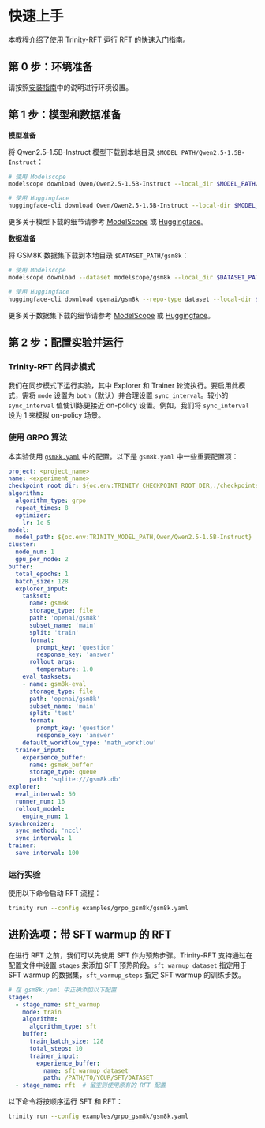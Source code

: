 # 快速上手

本教程介绍了使用 Trinity-RFT 运行 RFT 的快速入门指南。

## 第 0 步：环境准备

请按照[安装指南](./trinity_installation.md)中的说明进行环境设置。


## 第 1 步：模型和数据准备


**模型准备**

将 Qwen2.5-1.5B-Instruct 模型下载到本地目录 `$MODEL_PATH/Qwen2.5-1.5B-Instruct`：

```bash
# 使用 Modelscope
modelscope download Qwen/Qwen2.5-1.5B-Instruct --local_dir $MODEL_PATH/Qwen2.5-1.5B-Instruct

# 使用 Huggingface
huggingface-cli download Qwen/Qwen2.5-1.5B-Instruct --local-dir $MODEL_PATH/Qwen2.5-1.5B-Instruct
```

更多关于模型下载的细节请参考 [ModelScope](https://modelscope.cn/docs/models/download) 或 [Huggingface](https://huggingface.co/docs/huggingface_hub/main/en/guides/cli)。

**数据准备**

将 GSM8K 数据集下载到本地目录 `$DATASET_PATH/gsm8k`：

```bash
# 使用 Modelscope
modelscope download --dataset modelscope/gsm8k --local_dir $DATASET_PATH/gsm8k

# 使用 Huggingface
huggingface-cli download openai/gsm8k --repo-type dataset --local-dir $DATASET_PATH/gsm8k
```

更多关于数据集下载的细节请参考 [ModelScope](https://modelscope.cn/docs/datasets/download) 或 [Huggingface](https://huggingface.co/docs/huggingface_hub/main/en/guides/cli#download-a-dataset-or-a-space)。

## 第 2 步：配置实验并运行

### Trinity-RFT 的同步模式

我们在同步模式下运行实验，其中 Explorer 和 Trainer 轮流执行。要启用此模式，需将 `mode` 设置为 `both`（默认）并合理设置 `sync_interval`。较小的 `sync_interval` 值使训练更接近 on-policy 设置。例如，我们将 `sync_interval` 设为 1 来模拟 on-policy 场景。

### 使用 GRPO 算法

本实验使用 [`gsm8k.yaml`](https://github.com/modelscope/Trinity-RFT/tree/main/examples/grpo_gsm8k/gsm8k.yaml) 中的配置。以下是 `gsm8k.yaml` 中一些重要配置项：

```yaml
project: <project_name>
name: <experiment_name>
checkpoint_root_dir: ${oc.env:TRINITY_CHECKPOINT_ROOT_DIR,./checkpoints}
algorithm:
  algorithm_type: grpo
  repeat_times: 8
  optimizer:
    lr: 1e-5
model:
  model_path: ${oc.env:TRINITY_MODEL_PATH,Qwen/Qwen2.5-1.5B-Instruct}
cluster:
  node_num: 1
  gpu_per_node: 2
buffer:
  total_epochs: 1
  batch_size: 128
  explorer_input:
    taskset:
      name: gsm8k
      storage_type: file
      path: 'openai/gsm8k'
      subset_name: 'main'
      split: 'train'
      format:
        prompt_key: 'question'
        response_key: 'answer'
      rollout_args:
        temperature: 1.0
    eval_tasksets:
    - name: gsm8k-eval
      storage_type: file
      path: 'openai/gsm8k'
      subset_name: 'main'
      split: 'test'
      format:
        prompt_key: 'question'
        response_key: 'answer'
    default_workflow_type: 'math_workflow'
  trainer_input:
    experience_buffer:
      name: gsm8k_buffer
      storage_type: queue
      path: 'sqlite:///gsm8k.db'
explorer:
  eval_interval: 50
  runner_num: 16
  rollout_model:
    engine_num: 1
synchronizer:
  sync_method: 'nccl'
  sync_interval: 1
trainer:
  save_interval: 100
```


### 运行实验

使用以下命令启动 RFT 流程：

```bash
trinity run --config examples/grpo_gsm8k/gsm8k.yaml
```



## 进阶选项：带 SFT warmup 的 RFT

在进行 RFT 之前，我们可以先使用 SFT 作为预热步骤。Trinity-RFT 支持通过在配置文件中设置 `stages` 来添加 SFT 预热阶段。`sft_warmup_dataset` 指定用于 SFT warmup 的数据集，`sft_warmup_steps` 指定 SFT warmup 的训练步数。

```yaml
# 在 gsm8k.yaml 中正确添加以下配置
stages:
  - stage_name: sft_warmup
    mode: train
    algorithm:
      algorithm_type: sft
    buffer:
      train_batch_size: 128
      total_steps: 10
      trainer_input:
        experience_buffer:
          name: sft_warmup_dataset
          path: /PATH/TO/YOUR/SFT/DATASET
  - stage_name: rft  # 留空则使用原有的 RFT 配置
```

以下命令将按顺序运行 SFT 和 RFT：

```bash
trinity run --config examples/grpo_gsm8k/gsm8k.yaml
```

